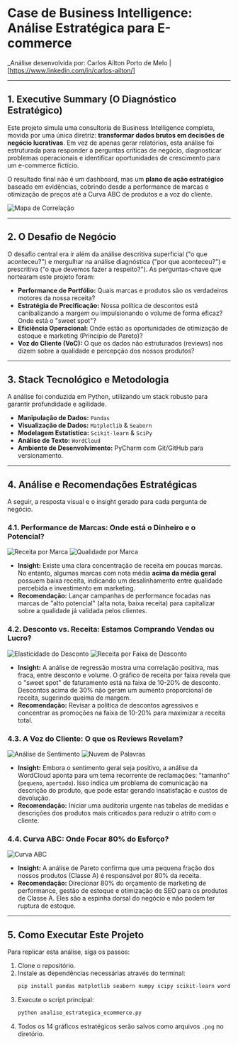 # Case de Business Intelligence: Análise Estratégica para E-commerce

_Análise desenvolvida por: Carlos Ailton Porto de Melo |[https://www.linkedin.com/in/carlos-ailton/]

---

## 1. Executive Summary (O Diagnóstico Estratégico)

Este projeto simula uma consultoria de Business Intelligence completa, movida por uma única diretriz: **transformar dados brutos em decisões de negócio lucrativas**. Em vez de apenas gerar relatórios, esta análise foi estruturada para responder a perguntas críticas de negócio, diagnosticar problemas operacionais e identificar oportunidades de crescimento para um e-commerce fictício.

O resultado final não é um dashboard, mas um **plano de ação estratégico** baseado em evidências, cobrindo desde a performance de marcas e otimização de preços até a Curva ABC de produtos e a voz do cliente.

![Mapa de Correlação](13_correlacao_global.png)

---

## 2. O Desafio de Negócio

O desafio central era ir além da análise descritiva superficial ("o que aconteceu?") e mergulhar na análise diagnóstica ("por que aconteceu?") e prescritiva ("o que devemos fazer a respeito?"). As perguntas-chave que nortearam este projeto foram:

* **Performance de Portfólio:** Quais marcas e produtos são os verdadeiros motores da nossa receita?
* **Estratégia de Precificação:** Nossa política de descontos está canibalizando a margem ou impulsionando o volume de forma eficaz? Onde está o "sweet spot"?
* **Eficiência Operacional:** Onde estão as oportunidades de otimização de estoque e marketing (Princípio de Pareto)?
* **Voz do Cliente (VoC):** O que os dados não estruturados (reviews) nos dizem sobre a qualidade e percepção dos nossos produtos?

---

## 3. Stack Tecnológico e Metodologia

A análise foi conduzida em Python, utilizando um stack robusto para garantir profundidade e agilidade.

* **Manipulação de Dados:** `Pandas`
* **Visualização de Dados:** `Matplotlib` & `Seaborn`
* **Modelagem Estatística:** `Scikit-learn` & `SciPy`
* **Análise de Texto:** `WordCloud`
* **Ambiente de Desenvolvimento:** PyCharm com Git/GitHub para versionamento.

---

## 4. Análise e Recomendações Estratégicas

A seguir, a resposta visual e o insight gerado para cada pergunta de negócio.

### 4.1. Performance de Marcas: Onde está o Dinheiro e o Potencial?

![Receita por Marca](01_marca_receita.png)
![Qualidade por Marca](02_marca_qualidade.png)
* **Insight:** Existe uma clara concentração de receita em poucas marcas. No entanto, algumas marcas com nota média **acima da média geral** possuem baixa receita, indicando um desalinhamento entre qualidade percebida e investimento em marketing.
* **Recomendação:** Lançar campanhas de performance focadas nas marcas de "alto potencial" (alta nota, baixa receita) para capitalizar sobre a qualidade já validada pelos clientes.

### 4.2. Desconto vs. Receita: Estamos Comprando Vendas ou Lucro?

![Elasticidade do Desconto](07_desconto_elasticidade.png)
![Receita por Faixa de Desconto](08_faixa_desconto_receita.png)
* **Insight:** A análise de regressão mostra uma correlação positiva, mas fraca, entre desconto e volume. O gráfico de receita por faixa revela que o "sweet spot" de faturamento está na faixa de 10-20% de desconto. Descontos acima de 30% não geram um aumento proporcional de receita, sugerindo queima de margem.
* **Recomendação:** Revisar a política de descontos agressivos e concentrar as promoções na faixa de 10-20% para maximizar a receita total.

### 4.3. A Voz do Cliente: O que os Reviews Revelam?

![Análise de Sentimento](09_sentiment_analysis.png)
![Nuvem de Palavras](10_wordcloud_reviews.png)
* **Insight:** Embora o sentimento geral seja positivo, a análise da WordCloud aponta para um tema recorrente de reclamações: "tamanho" (`pequeno`, `apertado`). Isso indica um problema de comunicação na descrição do produto, que pode estar gerando insatisfação e custos de devolução.
* **Recomendação:** Iniciar uma auditoria urgente nas tabelas de medidas e descrições dos produtos mais criticados para reduzir o atrito com o cliente.

### 4.4. Curva ABC: Onde Focar 80% do Esforço?

![Curva ABC](11_curva_abc_pareto.png)
* **Insight:** A análise de Pareto confirma que uma pequena fração dos nossos produtos (Classe A) é responsável por 80% da receita.
* **Recomendação:** Direcionar 80% do orçamento de marketing de performance, gestão de estoque e otimização de SEO para os produtos de Classe A. Eles são a espinha dorsal do negócio e não podem ter ruptura de estoque.

---

## 5. Como Executar Este Projeto

Para replicar esta análise, siga os passos:

1.  Clone o repositório.
2.  Instale as dependências necessárias através do terminal:
    ```bash
    pip install pandas matplotlib seaborn numpy scipy scikit-learn wordcloud
    ```
3.  Execute o script principal:
    ```bash
    python analise_estrategica_ecommerce.py
    ```
4.  Todos os 14 gráficos estratégicos serão salvos como arquivos `.png` no diretório.
